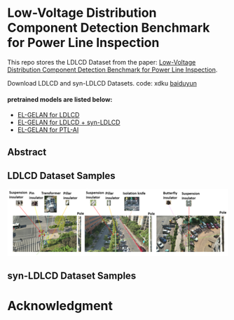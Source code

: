 # Low-Voltage Distribution Component Detection Benchmark for Power Line Inspection


This repo stores the LDLCD Dataset from the paper: [Low-Voltage Distribution Component Detection
Benchmark for Power Line Inspection]().

<!-- This repo stores the PTL-AI Furnas Dataset from the paper: [PTL-AI Furnas Dataset: A Public Dataset for Fault Detection in Power Transmission Lines Using Aerial Images](http://sibgrapi.sid.inpe.br/col/sid.inpe.br/sibgrapi/2022/09.22.22.53/doc/oliveira-33_inpe.pdf). -->




Download LDLCD and syn-LDLCD Datasets. code: xdku [baiduyun](https://pan.baidu.com/s/1KXV7SBJf7T5l3L7YYjjfAw?pwd=xdku)


#### pretrained models are listed below:

- [EL-GELAN for LDLCD]()
- [EL-GELAN for LDLCD + syn-LDLCD]()
- [EL-GELAN for PTL-AI]()




## Abstract


<!--## Datasets Statistics

![statistics](imgs/statistics.png) -->

## LDLCD Dataset Samples

![samples](data\images\ldlcd.png)

## syn-LDLCD Dataset Samples


# Acknowledgment
	


